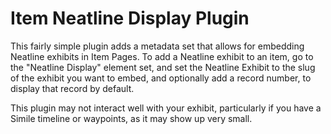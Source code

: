 # Item Neatline Display Plugin
This fairly simple plugin adds a metadata set that allows for embedding Neatline exhibits in Item Pages. To add a Neatline exhibit to an item, go to the "Neatline Display" element set, and set the Neatline Exhibit to the slug of the exhibit you want to embed, and optionally add a record number, to display that record by default.

This plugin may not interact well with your exhibit, particularly if you have a Simile timeline or waypoints, as it may show up very small. 
